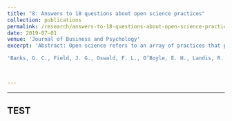 ```yaml
---
title: "8: Answers to 18 questions about open science practices"
collection: publications
permalink: /research/answers-to-18-questions-about-open-science-practices
date: 2019-07-01
venue: 'Journal of Business and Psychology'
excerpt: 'Abstract: Open science refers to an array of practices that promote openness, integrity, and reproducibility in research; the merits of which are being vigorously debated and developed across academic journals, listservs, conference sessions, and professional associations. The current paper identifies and clarifies major issues related to the use of open science practices (e.g., data sharing, study pre-registration, open access journals). We begin with a useful general description of what open science in organizational research represents and adopt a question-and-answer format. Through this format, we then focus on the application of specific open science practices and explore future directions of open science. All of this builds up to a series of specific actionable recommendations provided in conclusion, to help individual researchers, reviewers, journal editors, and other stakeholders develop a more open research environment and culture.' 

'Banks, G. C., Field, J. G., Oswald, F. L., O’Boyle, E. H., Landis, R. S., Rogelberg, S., G., & Rupp, D., E. (2019). Answers to 18 Questions About Open Science Practices. <i>Journal of Business and Psychology</i>, <i>34</i>, 257-270. doi: [doi.org/10.1007/s10869-018-9547-8](https://doi.org/10.1007/s10869-018-9547-8).'



---
```

---
TEST
---

